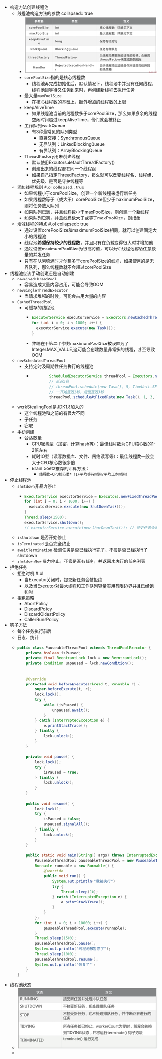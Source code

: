 - 构造方法创建线程池
	- 线程池构造方法的参数
	  collapsed:: true
		- ![截屏2022-11-19 16.35.40.png](../assets/截屏2022-11-19_16.35.40_1668846956667_0.png)
		- `corePoolSize`指的是核心线程数
			- 线程池再完成初始化后，默认情况下，线程池中并没有任何线程，线程池回等待又任务到来时，再创建新线程去执行任务
		- 最大量`maxPoolSize`
			- 在核心线程数的基础上，额外增加的线程数的上限
		- keepAliveTime
			- 如果线程池当前的线程数多于corePoolSize，那么如果多余的线程空闲时间超过keepAliveTime，他们就会被终止
		- 工作队列workQueue
			- 有3种最常见的队列类型
				- 直接交接：SynchronousQueue
				- 无界队列：LinkedBlockingQueue
				- 有界队列：ArrayBlockingQueue
		- ThreadFactory用来创建线程
			- 默认使用Excutors.defaultThreadFactory()
			- 创建出来的线程都在同一个线程组
			- 如果自己指定ThreadFactory，那么就可以改变线程名、线程组、优先级、是否是守护线程等
	- 添加线程规则 #.ol
	  collapsed:: true
		- 如果线程小于corePoolSize，创建一个新线程来运行新任务
		- 如果线程数等于（或大于）corePoolSize但少于maximumPoolSize，则将任务放入队列
		- 如果队列已满，并且线程数小于maxPoolSize，则创建一个新线程
		- 如果队列已满，并且线程数大于或等于maxPoolSize，则拒绝
	- 增减线程的特点 #.ol
	  collapsed:: true
		- 通过设置corePoolSize和maximumPoolSize相同，就可以创建固定大小的线程池
		- 线程池**希望保持较少的线程数**，并且只有在负载变得很大时才增加他
		- 通过设置maximumPoolSize为很高的值，可以允许线程池容纳任意数量的并发任务
		- 只有在队列填满时才创建多于corePoolSize的线程，如果使用的是无界队列，那么线程数就不会超过corePoolSize
- 线程池应该手动创建还是自动创建
	- `newFixedThreadPool`
		- 容易造成大量内容占用，可能会导致OOM
	- `newSingleThreadExecutor`
		- 当请求堆积的时候，可能会占用大量的内容
	- `CachedThreadPool`
		- 可缓存的线程池
			- ```java
			  ExecutorService executorService = Executors.newCachedThreadPool();
			  for (int i = 0; i < 1000; i++) {
			    executorService.execute(new Task());
			  }
			  ```
			- 弊端在于第二个参数maximumPoolSize被设置为了Integer.MAX_VALUE,这可能会创建数量非常多的线程，甚至导致OOM
	- `newScheduledThreadPool`
		- 支持定时及周期性任务执行的线程池
			- ```java
			          ScheduledExecutorService threadPool = Executors.newScheduledThreadPool(10);
			          // 延迟5秒
			          // threadPool.schedule(new Task(), 5, TimeUnit.SECONDS);
			          // 一开始延迟1秒，后面延迟3秒
			          threadPool.scheduleAtFixedRate(new Task(), 1, 3, TimeUnit.SECONDS);
			  ```
	- workStealingPool是JDK1.8加入的
		- 这个线程池和之前的有很大不同
		- 子任务
		- 窃取
	- 手动创建
		- 合适数量
			- CPU密集型（加密，计算hash等）：最佳线程数为CPU核心数的1-2倍左右
			- 耗时IO型（读写数据库、文件、网络读写等）：最佳线程数一般会大于CPU核心数很多倍
			- Brain Goetz推荐的计算方法：
				- `线程数=CPU核心数*（1+平均等待时间/平均工作时间）`
- 停止线程池
	- `shutdown`非暴力停止
		- ```java
		  ExecutorService executorService = Executors.newFixedThreadPool(10);
		  for (int i = 0; i < 1000; i++) {
		    executorService.execute(new ShutDownTask());
		  }
		  Thread.sleep(1500);
		  executorService.shutdown();
		  // executorService.execute(new ShutDownTask()); // 提交任务会报错
		  ```
	- `isShutdown` 是否开始停止
	- `isTerminated` 是否完全终止
	- `awaitTermination` 检测任务是否已经执行完了，不管是否已经执行了shutdown
	- `shutdownNow` 暴力停止，不管是否有任务，并返回未执行的任务列表
- 拒绝任务
	- 拒绝时机 #.ol
		- 当Executor关闭时，提交新任务会被拒绝
		- 以及当Executor对最大线程和工作队列容量实用有限边界并且已经饱和时
	- 拒绝策略
		- AbortPolicy
		- DiscardPolicy
		- DiscardOldestPolicy
		- CallerRunsPolicy
- 钩子方法
	- 每个任务执行前后
	- 日志、统计
	- ```java
	  public class PauseableThreadPool extends ThreadPoolExecutor {
	      private boolean isPaused;
	      private final ReentrantLock lock = new ReentrantLock();
	      private Condition unpaused = lock.newCondition();
	  
	  
	      @Override
	      protected void beforeExecute(Thread t, Runnable r) {
	          super.beforeExecute(t, r);
	          lock.lock();
	          try {
	              while (isPaused) {
	                  unpaused.await();
	              }
	          } catch (InterruptedException e) {
	              e.printStackTrace();
	          } finally {
	              lock.unlock();
	          }
	      }
	  
	      private void pause() {
	          lock.lock();
	          try {
	              isPaused = true;
	          } finally {
	              lock.unlock();
	          }
	      }
	  
	      public void resume() {
	          lock.lock();
	          try {
	              isPaused = false;
	              unpaused.signalAll();
	          } finally {
	              lock.unlock();
	          }
	      }
	  
	      public static void main(String[] args) throws InterruptedException {
	          PauseableThreadPool pauseableThreadPool = new PauseableThreadPool(10, 20, 10l, TimeUnit.SECONDS, new LinkedBlockingDeque<>());
	          Runnable runnable = new Runnable() {
	              @Override
	              public void run() {
	                  System.out.println("我被执行");
	                  try {
	                      Thread.sleep(10);
	                  } catch (InterruptedException e) {
	                      e.printStackTrace();
	                  }
	              }
	          };
	          for (int i = 0; i < 10000; i++) {
	              pauseableThreadPool.execute(runnable);
	          }
	          Thread.sleep(1500);
	          pauseableThreadPool.pause();
	          System.out.println("线程池被暂停了");
	          Thread.sleep(1000);
	          pauseableThreadPool.resume();
	          System.out.println("恢复了");
	      }
	  }
	  
	  ```
- 线程池状态
	- ![截屏2022-11-19 23.23.40.png](../assets/截屏2022-11-19_23.23.40_1668871433928_0.png)
	-